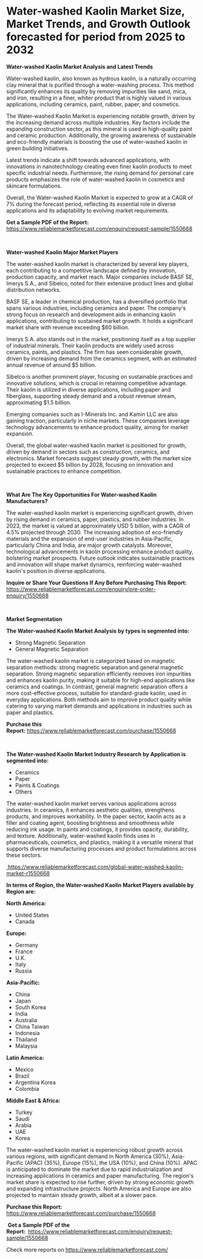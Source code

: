 <p><h1>Water-washed Kaolin Market Size, Market Trends, and Growth Outlook forecasted for period from 2025 to 2032</h1></p><p><strong>Water-washed Kaolin Market Analysis and Latest Trends</strong></p>
<p><p>Water-washed kaolin, also known as hydrous kaolin, is a naturally occurring clay mineral that is purified through a water-washing process. This method significantly enhances its quality by removing impurities like sand, mica, and iron, resulting in a finer, whiter product that is highly valued in various applications, including ceramics, paint, rubber, paper, and cosmetics.</p><p>The Water-washed Kaolin Market is experiencing notable growth, driven by the increasing demand across multiple industries. Key factors include the expanding construction sector, as this mineral is used in high-quality paint and ceramic production. Additionally, the growing awareness of sustainable and eco-friendly materials is boosting the use of water-washed kaolin in green building initiatives.</p><p>Latest trends indicate a shift towards advanced applications, with innovations in nanotechnology creating even finer kaolin products to meet specific industrial needs. Furthermore, the rising demand for personal care products emphasizes the role of water-washed kaolin in cosmetics and skincare formulations.</p><p>Overall, the Water-washed Kaolin Market is expected to grow at a CAGR of 7% during the forecast period, reflecting its essential role in diverse applications and its adaptability to evolving market requirements.</p></p>
<p><strong>Get a Sample PDF of the Report:&nbsp;</strong> <a href="https://www.reliablemarketforecast.com/enquiry/request-sample/1550668?utm_campaign=3078&utm_medium=2&utm_source=Github&utm_content=ia&utm_term=02042025&utm_id=water-washed-kaolin">https://www.reliablemarketforecast.com/enquiry/request-sample/1550668</a></p>
<p>&nbsp;</p>
<p><strong>Water-washed Kaolin Major Market Players</strong></p>
<p><p>The water-washed kaolin market is characterized by several key players, each contributing to a competitive landscape defined by innovation, production capacity, and market reach. Major companies include BASF SE, Imerys S.A., and Sibelco, noted for their extensive product lines and global distribution networks.</p><p>BASF SE, a leader in chemical production, has a diversified portfolio that spans various industries, including ceramics and paper. The company's strong focus on research and development aids in enhancing kaolin applications, contributing to sustained market growth. It holds a significant market share with revenue exceeding $60 billion.</p><p>Imerys S.A. also stands out in the market, positioning itself as a top supplier of industrial minerals. Their kaolin products are widely used across ceramics, paints, and plastics. The firm has seen considerable growth, driven by increasing demand from the ceramics segment, with an estimated annual revenue of around $5 billion.</p><p>Sibelco is another prominent player, focusing on sustainable practices and innovative solutions, which is crucial in retaining competitive advantage. Their kaolin is utilized in diverse applications, including paper and fiberglass, supporting steady demand and a robust revenue stream, approximating $1.5 billion.</p><p>Emerging companies such as I-Minerals Inc. and Kamin LLC are also gaining traction, particularly in niche markets. These companies leverage technology advancements to enhance product quality, aiming for market expansion. </p><p>Overall, the global water-washed kaolin market is positioned for growth, driven by demand in sectors such as construction, ceramics, and electronics. Market forecasts suggest steady growth, with the market size projected to exceed $5 billion by 2028, focusing on innovation and sustainable practices to enhance competition.</p></p>
<p>&nbsp;</p>
<p><strong>What Are The Key Opportunities For Water-washed Kaolin Manufacturers?</strong></p>
<p><p>The water-washed kaolin market is experiencing significant growth, driven by rising demand in ceramics, paper, plastics, and rubber industries. In 2023, the market is valued at approximately USD 5 billion, with a CAGR of 4.5% projected through 2030. The increasing adoption of eco-friendly materials and the expansion of end-user industries in Asia-Pacific, particularly China and India, are major growth catalysts. Moreover, technological advancements in kaolin processing enhance product quality, bolstering market prospects. Future outlook indicates sustainable practices and innovation will shape market dynamics, reinforcing water-washed kaolin's position in diverse applications.</p></p>
<p><strong>Inquire or Share Your Questions If Any Before Purchasing This Report:</strong> <a href="https://www.reliablemarketforecast.com/enquiry/pre-order-enquiry/1550668?utm_campaign=3078&utm_medium=2&utm_source=Github&utm_content=ia&utm_term=02042025&utm_id=water-washed-kaolin">https://www.reliablemarketforecast.com/enquiry/pre-order-enquiry/1550668</a></p>
<p>&nbsp;</p>
<p><strong>Market Segmentation</strong></p>
<p><strong>The Water-washed Kaolin Market Analysis by types is segmented into:</strong></p>
<p><ul><li>Strong Magnetic Separation</li><li>General Magnetic Separation</li></ul></p>
<p><p>The water-washed kaolin market is categorized based on magnetic separation methods: strong magnetic separation and general magnetic separation. Strong magnetic separation efficiently removes iron impurities and enhances kaolin purity, making it suitable for high-end applications like ceramics and coatings. In contrast, general magnetic separation offers a more cost-effective process, suitable for standard-grade kaolin, used in everyday applications. Both methods aim to improve product quality while catering to varying market demands and applications in industries such as paper and plastics.</p></p>
<p><strong>Purchase this Report:&nbsp;</strong><a href="https://www.reliablemarketforecast.com/purchase/1550668?utm_campaign=3078&utm_medium=2&utm_source=Github&utm_content=ia&utm_term=02042025&utm_id=water-washed-kaolin">https://www.reliablemarketforecast.com/purchase/1550668</a></p>
<p>&nbsp;</p>
<p><strong>The Water-washed Kaolin Market Industry Research by Application is segmented into:</strong></p>
<p><ul><li>Ceramics</li><li>Paper</li><li>Paints & Coatings</li><li>Others</li></ul></p>
<p><p>The water-washed kaolin market serves various applications across industries. In ceramics, it enhances aesthetic qualities, strengthens products, and improves workability. In the paper sector, kaolin acts as a filler and coating agent, boosting brightness and smoothness while reducing ink usage. In paints and coatings, it provides opacity, durability, and texture. Additionally, water-washed kaolin finds uses in pharmaceuticals, cosmetics, and plastics, making it a versatile mineral that supports diverse manufacturing processes and product formulations across these sectors.</p></p>
<p><a href="https://www.reliablemarketforecast.com/global-water-washed-kaolin-market-r1550668?utm_campaign=3078&utm_medium=2&utm_source=Github&utm_content=ia&utm_term=02042025&utm_id=water-washed-kaolin">&nbsp;https://www.reliablemarketforecast.com/global-water-washed-kaolin-market-r1550668</a></p>
<p><strong>In terms of Region, the Water-washed Kaolin Market Players available by Region are:</strong></p>
<p>
    <p> <strong> North America: </strong>
        <ul>
            <li>United States</li>
            <li>Canada</li>
        </ul>
        </p> 
    <p> <strong> Europe: </strong>
        <ul>
            <li>Germany</li>
            <li>France</li>
            <li>U.K.</li>
            <li>Italy</li>
            <li>Russia</li>
        </ul>
        </p> 
    <p> <strong> Asia-Pacific: </strong>
        <ul>
            <li>China</li>
            <li>Japan</li>
            <li>South Korea</li>
            <li>India</li>
            <li>Australia</li>
            <li>China Taiwan</li>
            <li>Indonesia</li>
            <li>Thailand</li>
            <li>Malaysia</li>
        </ul>
        </p> 
    <p> <strong> Latin America: </strong>
        <ul>
            <li>Mexico</li>
            <li>Brazil</li>
            <li>Argentina Korea</li>
            <li>Colombia</li>
        </ul>
        </p> 
    <p> <strong> Middle East & Africa: </strong>
        <ul>
            <li>Turkey</li>
            <li>Saudi</li>
            <li>Arabia</li>
            <li>UAE</li>
            <li>Korea</li>
        </ul>
    </p>
    </p>
<p><p>The water-washed kaolin market is experiencing robust growth across various regions, with significant demand in North America (30%), Asia-Pacific (APAC) (35%), Europe (15%), the USA (10%), and China (10%). APAC is anticipated to dominate the market due to rapid industrialization and increasing applications in ceramics and paper manufacturing. The region's market share is expected to rise further, driven by strong economic growth and expanding infrastructure projects. North America and Europe are also projected to maintain steady growth, albeit at a slower pace.</p></p>
<p><strong>Purchase this Report: </strong><a href="https://www.reliablemarketforecast.com/purchase/1550668?utm_campaign=3078&utm_medium=2&utm_source=Github&utm_content=ia&utm_term=02042025&utm_id=water-washed-kaolin">https://www.reliablemarketforecast.com/purchase/1550668</a></p>
<p>&nbsp;<strong>Get a Sample PDF of the Report:&nbsp;&nbsp;</strong><a href="https://www.reliablemarketforecast.com/enquiry/request-sample/1550668?utm_campaign=3078&utm_medium=2&utm_source=Github&utm_content=ia&utm_term=02042025&utm_id=water-washed-kaolin">https://www.reliablemarketforecast.com/enquiry/request-sample/1550668</a></p>
<p><strong></strong></p>
<p>Check more reports on <a href="https://www.reliablemarketforecast.com/?utm_campaign=3078&utm_medium=2&utm_source=Github&utm_content=ia&utm_term=02042025&utm_id=water-washed-kaolin">https://www.reliablemarketforecast.com/</a></p>